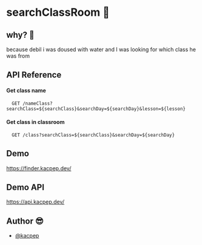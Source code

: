 
# searchClassRoom 🏫
 



## why? 🤬
because debil i was doused
with water and I was looking for
which class he was from
## API Reference

#### Get class name

```http
  GET /nameClass?searchClass=${searchClass}&searchDay=${searchDay}&lesson=${lesson}
```

#### Get class in classroom

```http
  GET /class?searchClass=${searchClass}&searchDay=${searchDay}
```

## Demo

https://finder.kacpep.dev/

## Demo API

https://api.kacpep.dev/


## Author 😎

- [@kacpep](https://www.github.com/kacpep)

